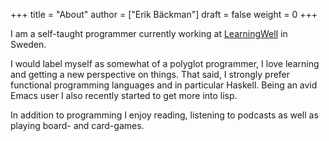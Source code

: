 +++
title = "About"
author = ["Erik Bäckman"]
draft = false
weight = 0
+++

I am a self-taught programmer currently working at [LearningWell](https:learningwell.se) in Sweden.

I would label myself as somewhat of a polyglot programmer, I love learning and getting a new perspective on things.
That said, I strongly prefer functional programming languages and in particular Haskell.
Being an avid Emacs user I also recently started to get more into lisp.

In addition to programming I enjoy reading, listening to podcasts as well as playing board- and card-games.
